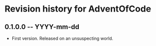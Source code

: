 # Revision history for AdventOfCode

## 0.1.0.0 -- YYYY-mm-dd

- First version. Released on an unsuspecting world.
